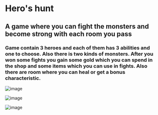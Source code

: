 # Hero's hunt

## A game where you can fight the monsters and become strong with each room you pass

### Game contain 3 heroes and each of them has 3 abilities and one to choose. Also there is two kinds of monsters. After you won some fights you gain some gold which you can spend in the shop and some items which you can use in fights. Also there are room where you can heal or get a bonus characteristic.

![image](https://user-images.githubusercontent.com/74499144/211930130-369d7b12-b647-4997-a60f-a8345c3698f0.png)

![image](https://user-images.githubusercontent.com/74499144/211930857-b35230a8-543d-491e-8798-e51ff9561b82.png)

![image](https://user-images.githubusercontent.com/74499144/211930598-bb3a6cfd-034c-4570-8031-19b3f06746b0.png)

